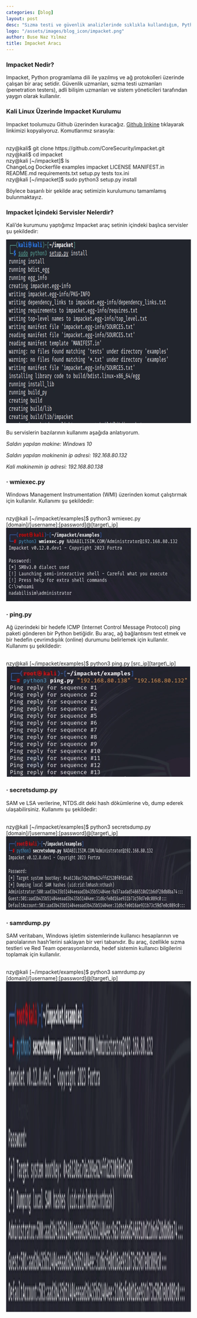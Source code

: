 ```yaml
---
categories: [blog]
layout: post
desc: "Sızma testi ve güvenlik analizlerinde sıklıkla kullandığım, Python tabanlı güçlü bir araç seti olan Impacket'ı tanıtıyorum. Öncelikle, Kali Linux üzerinde Impacket'ı nasıl kuracağınızı adım adım gösterdim. Ardından, Impacket'ın sunduğu çeşitli servisleri ve bunların ne işe yaradığını kısaca açıkladım. Son olarak da wmiexec.py, ping.py, secretsdump.py ve samrdump.py gibi sıkça kullanılan bazı araçların uygulama örneklerini paylaştım. "
logo: "/assets/images/blog_icon/impacket.png"
author: Buse Naz Yılmaz
title: Impacket Aracı
---
```


### Impacket Nedir?

Impacket, Python programlama dili ile yazılmış ve ağ protokolleri üzerinde çalışan bir araç setidir. Güvenlik uzmanları, sızma testi uzmanları (penetration testers), adli bilişim uzmanları ve sistem yöneticileri tarafından yaygın olarak kullanılır.

### Kali Linux Üzerinde Impacket Kurulumu

Impacket toolumuzu Github üzerinden kuracağız. [Github linkine](https://github.com/fortra/impacket) tıklayarak linkimizi kopyalıyoruz. Komutlarımız sırasıyla:

<div class="code-window">
<br>
<span class="highlight">nzy@kali$</span> git clone https://github.com/CoreSecurity/impacket.git <br>
<span class="highlight">nzy@kali$</span> cd impacket <br>
<span class="highlight">nzy@kali [~/impacket]$</span> ls <br>
ChangeLog Dockerfile examples impacket LICENSE MANIFEST.in README.md requirements.txt setup.py tests tox.ini<br>
<span class="highlight">nzy@kali [~/impacket]$</span> sudo python3 setup.py install <br>
</div>

Böylece başarılı bir şekilde araç setimizin kurulumunu tamamlamış bulunmaktayız.

### Impacket İçindeki Servisler Nelerdir?
Kali’de kurumunu yaptığımız Impacket araç setinin içindeki başlıca servisler şu şekildedir:
<div style="text-align: center;">
  <img src="./assets/images/impacket/impacket_servis.webp" width="900" height="500">
</div>

Bu servislerin bazılarının kullanımı aşağıda anlatıyorum.

_Saldırı yapılan makine: Windows 10_

_Saldırı yapılan makinenin ip adresi: 192.168.80.132_

_Kali makinemin ip adresi: 192.168.80.138_

### · wmiexec.py
Windows Management Instrumentation (WMI) üzerinden komut çalıştırmak için kullanılır. Kullanımı şu şekildedir:

<div class="code-window">
<br>
<span class="highlight">nzy@kali [~/impacket/examples]$</span> python3 wmiexec.py [domain]/[username]:[password]@[target\_ip] <br>
</div>

<div style="text-align: center;">
  <img src="./assets/images/impacket/wmiexec.webp" width="700" height="200">
</div>

### · ping.py
Ağ üzerindeki bir hedefe ICMP (Internet Control Message Protocol) ping paketi gönderen bir Python betiğidir. Bu araç, ağ bağlantısını test etmek ve bir hedefin çevrimdışılık (online) durumunu belirlemek için kullanılır. Kullanımı şu şekildedir:

<div class="code-window">
<br>
<span class="highlight">nzy@kali [~/impacket/examples]$</span> python3 ping.py [src_ip][target\_ip] <br>
</div>

<div style="text-align: center;">
  <img src="./assets/images/impacket/ping.webp" width="500" height="300">
</div>

### · secretsdump.py
SAM ve LSA verilerine, NTDS.dit deki hash dökümlerine vb, dump ederek ulaşabilirsiniz. Kullanımı şu şekildedir:

<div class="code-window">
<br>
<span class="highlight">nzy@kali [~/impacket/examples]$</span> python3 secretsdump.py [domain]/[username]:[password]@[target\_ip] <br>
</div>

<div style="text-align: center;">
  <img src="./assets/images/impacket/secrets.webp" width="900" height="200">
</div>

### · samrdump.py
SAM veritabanı, Windows işletim sistemlerinde kullanıcı hesaplarının ve parolalarının hash’lerini saklayan bir veri tabanıdır. Bu araç, özellikle sızma testleri ve Red Team operasyonlarında, hedef sistemin kullanıcı bilgilerini toplamak için kullanılır.

<div class="code-window">
<br>
<span class="highlight">nzy@kali [~/impacket/examples]$</span> python3 samrdump.py [domain]/[username]:[password]@[target\_ip] <br>
</div>

<div style="text-align: center;">
  <img src="./assets/images/impacket/secrets.webp" width="800" height="900">
</div>
